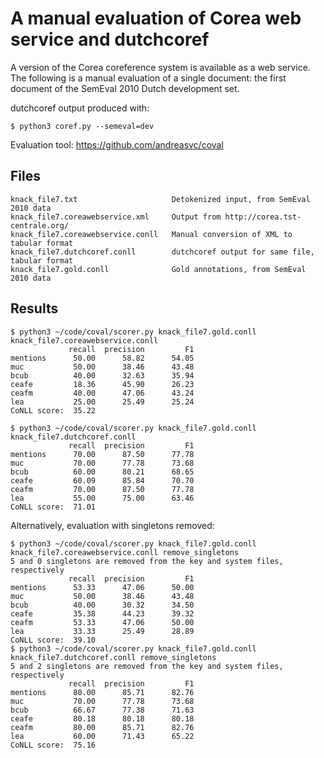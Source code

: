 A manual evaluation of Corea web service and dutchcoref
=======================================================

A version of the Corea coreference system is available as a web service.
The following is a manual evaluation of a single document: the first document
of the SemEval 2010 Dutch development set.

dutchcoref output produced with:

	$ python3 coref.py --semeval=dev

Evaluation tool: https://github.com/andreasvc/coval

Files
-----

    knack_file7.txt                     Detokenized input, from SemEval 2010 data
    knack_file7.coreawebservice.xml     Output from http://corea.tst-centrale.org/
    knack_file7.coreawebservice.conll   Manual conversion of XML to tabular format
    knack_file7.dutchcoref.conll        dutchcoref output for same file, tabular format
    knack_file7.gold.conll              Gold annotations, from SemEval 2010 data

Results
-------

    $ python3 ~/code/coval/scorer.py knack_file7.gold.conll knack_file7.coreawebservice.conll
                 recall  precision         F1
    mentions      50.00      58.82      54.05
    muc           50.00      38.46      43.48
    bcub          40.00      32.63      35.94
    ceafe         18.36      45.90      26.23
    ceafm         40.00      47.06      43.24
    lea           25.00      25.49      25.24
    CoNLL score:  35.22

    $ python3 ~/code/coval/scorer.py knack_file7.gold.conll knack_file7.dutchcoref.conll
                 recall  precision         F1
    mentions      70.00      87.50      77.78
    muc           70.00      77.78      73.68
    bcub          60.00      80.21      68.65
    ceafe         60.09      85.84      70.70
    ceafm         70.00      87.50      77.78
    lea           55.00      75.00      63.46
    CoNLL score:  71.01

Alternatively, evaluation with singletons removed:

	$ python3 ~/code/coval/scorer.py knack_file7.gold.conll knack_file7.coreawebservice.conll remove_singletons
	5 and 0 singletons are removed from the key and system files, respectively
				 recall  precision         F1
	mentions      53.33      47.06      50.00
	muc           50.00      38.46      43.48
	bcub          40.00      30.32      34.50
	ceafe         35.38      44.23      39.32
	ceafm         53.33      47.06      50.00
	lea           33.33      25.49      28.89
	CoNLL score:  39.10
	$ python3 ~/code/coval/scorer.py knack_file7.gold.conll knack_file7.dutchcoref.conll remove_singletons
	5 and 2 singletons are removed from the key and system files, respectively
				 recall  precision         F1
	mentions      80.00      85.71      82.76
	muc           70.00      77.78      73.68
	bcub          66.67      77.38      71.63
	ceafe         80.18      80.18      80.18
	ceafm         80.00      85.71      82.76
	lea           60.00      71.43      65.22
	CoNLL score:  75.16

